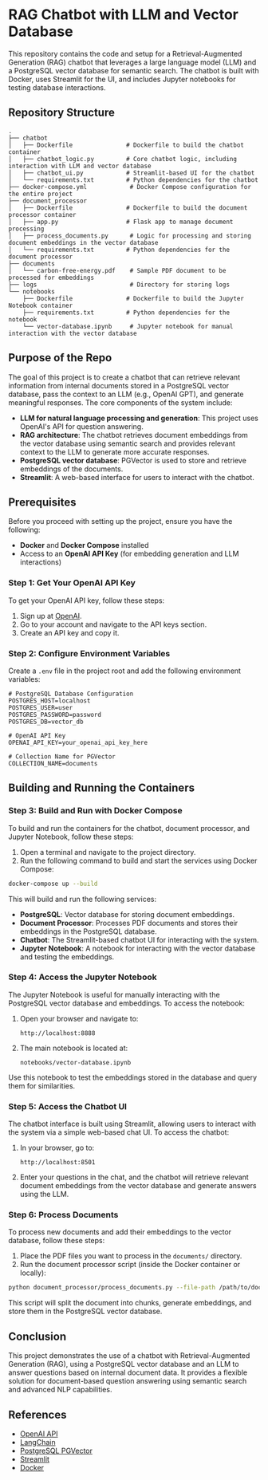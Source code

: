 # RAG Chatbot with LLM and Vector Database

This repository contains the code and setup for a Retrieval-Augmented Generation (RAG) chatbot that leverages a large language model (LLM) and a PostgreSQL vector database for semantic search. The chatbot is built with Docker, uses Streamlit for the UI, and includes Jupyter notebooks for testing database interactions.

## Repository Structure

```plaintext
.
├── chatbot
│   ├── Dockerfile               # Dockerfile to build the chatbot container
│   ├── chatbot_logic.py         # Core chatbot logic, including interaction with LLM and vector database
│   ├── chatbot_ui.py            # Streamlit-based UI for the chatbot
│   └── requirements.txt         # Python dependencies for the chatbot
├── docker-compose.yml            # Docker Compose configuration for the entire project
├── document_processor
│   ├── Dockerfile               # Dockerfile to build the document processor container
│   ├── app.py                   # Flask app to manage document processing
│   ├── process_documents.py      # Logic for processing and storing document embeddings in the vector database
│   └── requirements.txt         # Python dependencies for the document processor
├── documents
│   └── carbon-free-energy.pdf    # Sample PDF document to be processed for embeddings
├── logs                          # Directory for storing logs
└── notebooks
    ├── Dockerfile               # Dockerfile to build the Jupyter Notebook container
    ├── requirements.txt         # Python dependencies for the notebook
    └── vector-database.ipynb     # Jupyter notebook for manual interaction with the vector database
```

## Purpose of the Repo

The goal of this project is to create a chatbot that can retrieve relevant information from internal documents stored in a PostgreSQL vector database, pass the context to an LLM (e.g., OpenAI GPT), and generate meaningful responses. The core components of the system include:

- **LLM for natural language processing and generation**: This project uses OpenAI's API for question answering.
- **RAG architecture**: The chatbot retrieves document embeddings from the vector database using semantic search and provides relevant context to the LLM to generate more accurate responses.
- **PostgreSQL vector database**: PGVector is used to store and retrieve embeddings of the documents.
- **Streamlit**: A web-based interface for users to interact with the chatbot.

## Prerequisites

Before you proceed with setting up the project, ensure you have the following:

- **Docker** and **Docker Compose** installed
- Access to an **OpenAI API Key** (for embedding generation and LLM interactions)

### Step 1: Get Your OpenAI API Key

To get your OpenAI API key, follow these steps:

1. Sign up at [OpenAI](https://platform.openai.com/signup).
2. Go to your account and navigate to the API keys section.
3. Create an API key and copy it.

### Step 2: Configure Environment Variables

Create a `.env` file in the project root and add the following environment variables:

```plaintext
# PostgreSQL Database Configuration
POSTGRES_HOST=localhost
POSTGRES_USER=user
POSTGRES_PASSWORD=password
POSTGRES_DB=vector_db

# OpenAI API Key
OPENAI_API_KEY=your_openai_api_key_here

# Collection Name for PGVector
COLLECTION_NAME=documents
```

## Building and Running the Containers

### Step 3: Build and Run with Docker Compose

To build and run the containers for the chatbot, document processor, and Jupyter Notebook, follow these steps:

1. Open a terminal and navigate to the project directory.
2. Run the following command to build and start the services using Docker Compose:

```bash
docker-compose up --build
```

This will build and run the following services:

- **PostgreSQL**: Vector database for storing document embeddings.
- **Document Processor**: Processes PDF documents and stores their embeddings in the PostgreSQL database.
- **Chatbot**: The Streamlit-based chatbot UI for interacting with the system.
- **Jupyter Notebook**: A notebook for interacting with the vector database and testing the embeddings.

### Step 4: Access the Jupyter Notebook

The Jupyter Notebook is useful for manually interacting with the PostgreSQL vector database and embeddings. To access the notebook:

1. Open your browser and navigate to:
   ```
   http://localhost:8888
   ```
2. The main notebook is located at:
   ```
   notebooks/vector-database.ipynb
   ```

Use this notebook to test the embeddings stored in the database and query them for similarities.

### Step 5: Access the Chatbot UI

The chatbot interface is built using Streamlit, allowing users to interact with the system via a simple web-based chat UI. To access the chatbot:

1. In your browser, go to:
   ```
   http://localhost:8501
   ```
2. Enter your questions in the chat, and the chatbot will retrieve relevant document embeddings from the vector database and generate answers using the LLM.

### Step 6: Process Documents

To process new documents and add their embeddings to the vector database, follow these steps:

1. Place the PDF files you want to process in the `documents/` directory.
2. Run the document processor script (inside the Docker container or locally):

```bash
python document_processor/process_documents.py --file-path /path/to/document.pdf
```

This script will split the document into chunks, generate embeddings, and store them in the PostgreSQL vector database.

## Conclusion

This project demonstrates the use of a chatbot with Retrieval-Augmented Generation (RAG), using a PostgreSQL vector database and an LLM to answer questions based on internal document data. It provides a flexible solution for document-based question answering using semantic search and advanced NLP capabilities.

## References

- [OpenAI API](https://platform.openai.com/)
- [LangChain](https://github.com/hwchase17/langchain)
- [PostgreSQL PGVector](https://github.com/pgvector/pgvector)
- [Streamlit](https://streamlit.io/)
- [Docker](https://www.docker.com/)
